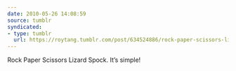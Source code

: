 ```yaml
---
date: 2010-05-26 14:08:59
source: tumblr
syndicated:
- type: tumblr
  url: https://roytang.tumblr.com/post/634524886/rock-paper-scissors-lizard-spock-its-simple
---
```


<p>Rock Paper Scissors Lizard Spock. It&rsquo;s simple!</p>